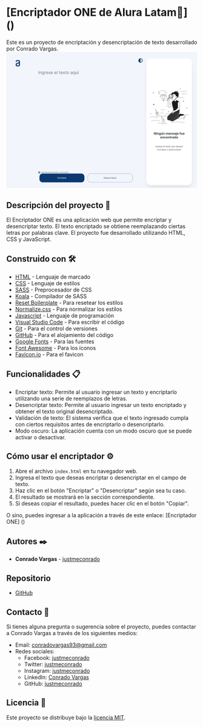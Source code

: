 # [Encriptador ONE de Alura Latam🔎] ()

Este es un proyecto de encriptación y desencriptación de texto desarrollado por Conrado Vargas.
![Encriptador ONE de Alura Latam](assets\img\127.0.0.1_5500_index.html.png)

## Descripción del proyecto 📄

El Encriptador ONE es una aplicación web que permite encriptar y desencriptar texto. El texto encriptado se obtiene reemplazando ciertas letras por palabras clave. El proyecto fue desarrollado utilizando HTML, CSS y JavaScript.

## Construido con 🛠️

- [HTML](https://developer.mozilla.org/es/docs/Web/HTML) - Lenguaje de marcado
- [CSS](https://developer.mozilla.org/es/docs/Web/CSS) - Lenguaje de estilos
- [SASS](https://sass-lang.com/) - Preprocesador de CSS
- [Koala](http://koala-app.com/) - Compilador de SASS
- [Reset Boilerplate](https://meyerweb.com/eric/tools/css/reset/) - Para resetear los estilos
- [Normalize.css](https://necolas.github.io/normalize.css/) - Para normalizar los estilos
- [Javascript](https://developer.mozilla.org/es/docs/Web/JavaScript) - Lenguaje de programación
- [Visual Studio Code](https://code.visualstudio.com) - Para escribir el código
- [Git](https://git-scm.com/) - Para el control de versiones
- [GitHub](https://github.com) - Para el alojamiento del código
- [Google Fonts](https://fonts.google.com/) - Para las fuentes
- [Font Awesome](https://fontawesome.com/) - Para los íconos
- [Favicon.io](https://favicon.io/) - Para el favicon

## Funcionalidades 📋

- Encriptar texto: Permite al usuario ingresar un texto y encriptarlo utilizando una serie de reemplazos de letras.
- Desencriptar texto: Permite al usuario ingresar un texto encriptado y obtener el texto original desencriptado.
- Validación de texto: El sistema verifica que el texto ingresado cumpla con ciertos requisitos antes de encriptarlo o desencriptarlo.
- Modo oscuro: La aplicación cuenta con un modo oscuro que se puede activar o desactivar.

## Cómo usar el encriptador ⚙️

1. Abre el archivo `index.html` en tu navegador web.
2. Ingresa el texto que deseas encriptar o desencriptar en el campo de texto.
3. Haz clic en el botón "Encriptar" o "Desencriptar" según sea tu caso.
4. El resultado se mostrará en la sección correspondiente.
5. Si deseas copiar el resultado, puedes hacer clic en el botón "Copiar".

O sino, puedes ingresar a la aplicación a través de este enlace: [Encriptador ONE] ()

## Autores ✒️

- **Conrado Vargas** -  [justmeconrado](https://github.com/justmeconrado)

## Repositorio

- [GitHub](https://github.com/justmeconrado/Encriptador-Oracle-Alura)

## Contacto 📧

Si tienes alguna pregunta o sugerencia sobre el proyecto, puedes contactar a Conrado Vargas a través de los siguientes medios:

- Email: [conradovargas93@gmail.com](mailto:conradovargas93@gmail.com)
- Redes sociales:
  - Facebook: [justmeconrado](https://www.facebook.com/justmeconrado)
  - Twitter: [justmeconrado](https://twitter.com/justmeconrado)
  - Instagram: [justmeconrado](https://www.instagram.com/justmeconrado/)
  - LinkedIn: [Conrado Vargas](https://www.linkedin.com/in/conrado-vargas/)
  - GitHub: [justmeconrado](https://github.com/justmeconrado)

## Licencia 📄

Este proyecto se distribuye bajo la [licencia MIT](LICENSE).
